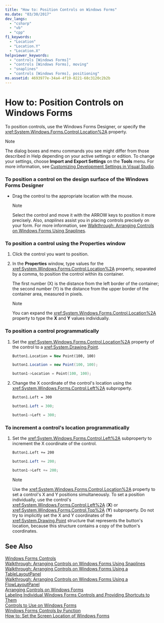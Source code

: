 ```yaml
---
title: "How to: Position Controls on Windows Forms"
ms.date: "03/30/2017"
dev_langs: 
  - "csharp"
  - "vb"
  - "cpp"
f1_keywords: 
  - "Location"
  - "Location.Y"
  - "Location.X"
helpviewer_keywords: 
  - "controls [Windows Forms]"
  - "controls [Windows Forms], moving"
  - "snaplines"
  - "controls [Windows Forms], positioning"
ms.assetid: 4693977e-34a4-4f19-8221-68c3120c2b2b
---
```

# How to: Position Controls on Windows Forms
To position controls, use the Windows Forms Designer, or specify the <xref:System.Windows.Forms.Control.Location%2A> property.  
  
> [!NOTE]
>  The dialog boxes and menu commands you see might differ from those described in Help depending on your active settings or edition. To change your settings, choose **Import and Export Settings** on the **Tools** menu. For more information, see [Customizing Development Settings in Visual Studio](http://msdn.microsoft.com/library/22c4debb-4e31-47a8-8f19-16f328d7dcd3).  
  
### To position a control on the design surface of the Windows Forms Designer  
  
- Drag the control to the appropriate location with the mouse.  
  
  > [!NOTE]
  >  Select the control and move it with the ARROW keys to position it more precisely. Also, *snaplines* assist you in placing controls precisely on your form. For more information, see [Walkthrough: Arranging Controls on Windows Forms Using Snaplines](../../../../docs/framework/winforms/controls/walkthrough-arranging-controls-on-windows-forms-using-snaplines.md).  
  
### To position a control using the Properties window  
  
1. Click the control you want to position.  
  
2. In the **Properties** window, type values for the <xref:System.Windows.Forms.Control.Location%2A> property, separated by a comma, to position the control within its container.  
  
    The first number (X) is the distance from the left border of the container; the second number (Y) is the distance from the upper border of the container area, measured in pixels.  
  
   > [!NOTE]
   >  You can expand the <xref:System.Windows.Forms.Control.Location%2A> property to type the **X** and **Y** values individually.  
  
### To position a control programmatically  
  
1. Set the <xref:System.Windows.Forms.Control.Location%2A> property of the control to a <xref:System.Drawing.Point>.  
  
   ```vb  
   Button1.Location = New Point(100, 100)  
   ```  
  
   ```csharp  
   button1.Location = new Point(100, 100);  
   ```  
  
   ```cpp  
   button1->Location = Point(100, 100);  
   ```  
  
2. Change the X coordinate of the control's location using the <xref:System.Windows.Forms.Control.Left%2A> subproperty.  
  
   ```vb  
   Button1.Left = 300  
   ```  
  
   ```csharp  
   button1.Left = 300;  
   ```  
  
   ```cpp  
   button1->Left = 300;  
   ```  
  
### To increment a control's location programmatically  
  
1. Set the <xref:System.Windows.Forms.Control.Left%2A> subproperty to increment the X coordinate of the control.  
  
   ```vb  
   Button1.Left += 200  
   ```  
  
   ```csharp  
   button1.Left += 200;  
   ```  
  
   ```cpp  
   button1->Left += 200;  
   ```  
  
   > [!NOTE]
   >  Use the <xref:System.Windows.Forms.Control.Location%2A> property to set a control's X and Y positions simultaneously. To set a position individually, use the control's <xref:System.Windows.Forms.Control.Left%2A> (**X**) or <xref:System.Windows.Forms.Control.Top%2A> (**Y**) subproperty. Do not try to implicitly set the X and Y coordinates of the <xref:System.Drawing.Point> structure that represents the button's location, because this structure contains a copy of the button's coordinates.  
  
## See Also  
 [Windows Forms Controls](../../../../docs/framework/winforms/controls/index.md)  
 [Walkthrough: Arranging Controls on Windows Forms Using Snaplines](../../../../docs/framework/winforms/controls/walkthrough-arranging-controls-on-windows-forms-using-snaplines.md)  
 [Walkthrough: Arranging Controls on Windows Forms Using a TableLayoutPanel](../../../../docs/framework/winforms/controls/walkthrough-arranging-controls-on-windows-forms-using-a-tablelayoutpanel.md)  
 [Walkthrough: Arranging Controls on Windows Forms Using a FlowLayoutPanel](../../../../docs/framework/winforms/controls/walkthrough-arranging-controls-on-windows-forms-using-a-flowlayoutpanel.md)  
 [Arranging Controls on Windows Forms](../../../../docs/framework/winforms/controls/arranging-controls-on-windows-forms.md)  
 [Labeling Individual Windows Forms Controls and Providing Shortcuts to Them](../../../../docs/framework/winforms/controls/labeling-individual-windows-forms-controls-and-providing-shortcuts-to-them.md)  
 [Controls to Use on Windows Forms](../../../../docs/framework/winforms/controls/controls-to-use-on-windows-forms.md)  
 [Windows Forms Controls by Function](../../../../docs/framework/winforms/controls/windows-forms-controls-by-function.md)  
 [How to: Set the Screen Location of Windows Forms](http://msdn.microsoft.com/library/cb023ab7-dea7-4284-9aa6-8c03c59b60c6)
